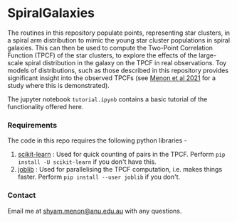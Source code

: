 # SpiralGalaxies

The routines in this repository populate points, representing star clusters, 
in a spiral arm distribution to mimic the young star cluster populations in spiral galaxies. This can then be used to compute the Two-Point Correlation Function (TPCF)
of the star clusters, to explore the effects of the large-scale spiral distribution in the galaxy on the TPCF in real observations. Toy models of distributions, 
such as those described in this repository provides significant insight into the observed TPCFs (see [Menon et al 2021](https://ui.adsabs.harvard.edu/abs/2021MNRAS.507.5542M/abstract)
for a study where this is demonstrated). 

The jupyter notebook `tutorial.ipynb` contains a basic tutorial of the functionality offered here. 

### Requirements
The code in this repo requires the following python libraries - 
1. [scikit-learn](https://scikit-learn.org/stable/index.html) : Used for quick counting of pairs in the TPCF. Perform `pip install -U scikit-learn` if you don't have this. 
2. [joblib](https://joblib.readthedocs.io/en/latest/index.html) : Used for parallelising the TPCF computation, i.e. makes things faster. Perform `pip install --user joblib` if you don't. 

### Contact
Email me at shyam.menon@anu.edu.au with any questions. 

